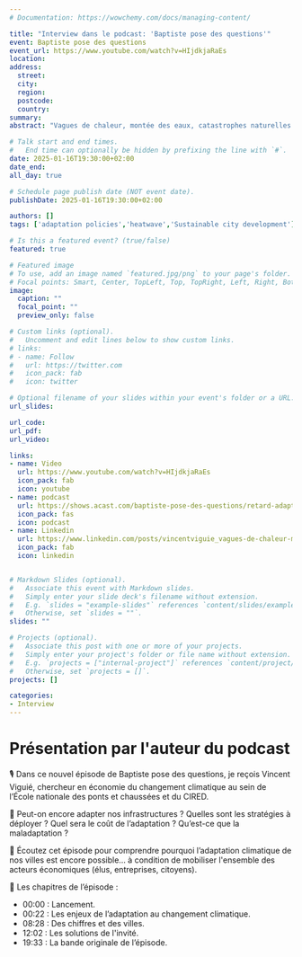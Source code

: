 ```yaml
---
# Documentation: https://wowchemy.com/docs/managing-content/

title: "Interview dans le podcast: 'Baptiste pose des questions'"
event: Baptiste pose des questions
event_url: https://www.youtube.com/watch?v=HIjdkjaRaEs
location:
address:
  street:
  city:
  region:
  postcode:
  country:
summary:
abstract: "Vagues de chaleur, montée des eaux, catastrophes naturelles extrêmes... Est-ce trop tard pour adapter nos villes au changement climatique ?"

# Talk start and end times.
#   End time can optionally be hidden by prefixing the line with `#`.
date: 2025-01-16T19:30:00+02:00
date_end: 
all_day: true

# Schedule page publish date (NOT event date).
publishDate: 2025-01-16T19:30:00+02:00

authors: []
tags: ['adaptation policies','heatwave','Sustainable city development']

# Is this a featured event? (true/false)
featured: true

# Featured image
# To use, add an image named `featured.jpg/png` to your page's folder. 
# Focal points: Smart, Center, TopLeft, Top, TopRight, Left, Right, BottomLeft, Bottom, BottomRight.
image:
  caption: ""
  focal_point: ""
  preview_only: false

# Custom links (optional).
#   Uncomment and edit lines below to show custom links.
# links:
# - name: Follow
#   url: https://twitter.com
#   icon_pack: fab
#   icon: twitter

# Optional filename of your slides within your event's folder or a URL.
url_slides:

url_code:
url_pdf:
url_video: 

links:
- name: Video
  url: https://www.youtube.com/watch?v=HIjdkjaRaEs
  icon_pack: fab
  icon: youtube
- name: podcast
  url: https://shows.acast.com/baptiste-pose-des-questions/retard-adapter-villes-changement-climatique
  icon_pack: fas
  icon: podcast
- name: Linkedin
  url: https://www.linkedin.com/posts/vincentviguie_vagues-de-chaleur-mont%C3%A9e-des-eaux-catastrophes-activity-7287143950283341824-pP0_?utm_source=share&utm_medium=member_desktop
  icon_pack: fab
  icon: linkedin


# Markdown Slides (optional).
#   Associate this event with Markdown slides.
#   Simply enter your slide deck's filename without extension.
#   E.g. `slides = "example-slides"` references `content/slides/example-slides.md`.
#   Otherwise, set `slides = ""`.
slides: ""

# Projects (optional).
#   Associate this post with one or more of your projects.
#   Simply enter your project's folder or file name without extension.
#   E.g. `projects = ["internal-project"]` references `content/project/deep-learning/index.md`.
#   Otherwise, set `projects = []`.
projects: []

categories:
- Interview
---
```


# Présentation par l'auteur du podcast

🎙️ Dans ce nouvel épisode de Baptiste pose des questions, je reçois Vincent Viguié, chercheur en économie du changement climatique au sein de l’École nationale des ponts et chaussées et du CIRED.
 
💬 Peut-on encore adapter nos infrastructures ? Quelles sont les stratégies à déployer ? Quel sera le coût de l’adaptation ? Qu’est-ce que la maladaptation ? 

🤝 Écoutez cet épisode pour comprendre pourquoi l’adaptation climatique de nos villes est encore possible… à condition de mobiliser l'ensemble des acteurs économiques (élus, entreprises, citoyens).

📖 Les chapitres de l’épisode :
- 00:00 : Lancement.
- 00:22 : Les enjeux de l’adaptation au changement climatique.
- 08:28 : Des chiffres et des villes.
- 12:02 : Les solutions de l'invité.
- 19:33 : La bande originale de l’épisode.